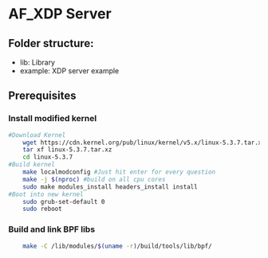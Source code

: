 # AF_XDP Server
## Folder structure:
 - lib: Library
 - example: XDP server example
 
## Prerequisites
### Install modified kernel
```bash
#Download Kernel
    wget https://cdn.kernel.org/pub/linux/kernel/v5.x/linux-5.3.7.tar.xz
    tar xf linux-5.3.7.tar.xz
    cd linux-5.3.7
#Build kernel
    make localmodconfig #Just hit enter for every question
    make -j $(nproc) #build on all cpu cores
    sudo make modules_install headers_install install
#Boot into new kernel
    sudo grub-set-default 0
    sudo reboot
```
### Build and link BPF libs
```bash
    make -C /lib/modules/$(uname -r)/build/tools/lib/bpf/
```